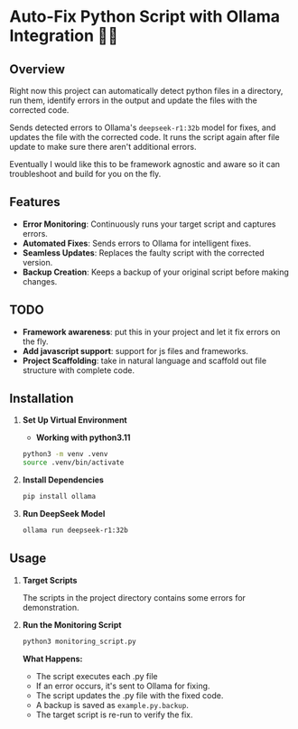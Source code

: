 # Auto-Fix Python Script with Ollama Integration 🐍🤖

## Overview

Right now this project can automatically detect python files in a directory, run them, identify errors in the output and update the files with the corrected code. 

Sends detected errors to Ollama's `deepseek-r1:32b` model for fixes, and updates the file with the corrected code. It runs the script again after file update to make sure there aren't additional errors.

Eventually I would like this to be framework agnostic and aware so it can troubleshoot and build for you on the fly. 

## Features

- **Error Monitoring**: Continuously runs your target script and captures errors.
- **Automated Fixes**: Sends errors to Ollama for intelligent fixes.
- **Seamless Updates**: Replaces the faulty script with the corrected version.
- **Backup Creation**: Keeps a backup of your original script before making changes.

## TODO

- **Framework awareness**: put this in your project and let it fix errors on the fly.
- **Add javascript support**: support for js files and frameworks.
- **Project Scaffolding**: take in natural language and scaffold out file structure with complete code.

## Installation

1. **Set Up Virtual Environment**
    
    - **Working with python3.11**

    ```bash
    python3 -m venv .venv
    source .venv/bin/activate
    ```

2. **Install Dependencies**

    ```bash
    pip install ollama
    ```

3. **Run DeepSeek Model**

    ```bash
    ollama run deepseek-r1:32b
    ```

## Usage

1. **Target Scripts**

    The scripts in the project directory contains some errors for demonstration. 

2. **Run the Monitoring Script**

    ```bash
    python3 monitoring_script.py
    ```

    **What Happens:**
    - The script executes each .py file
    - If an error occurs, it's sent to Ollama for fixing.
    - The script updates the .py file with the fixed code.
    - A backup is saved as `example.py.backup`.
    - The target script is re-run to verify the fix.

